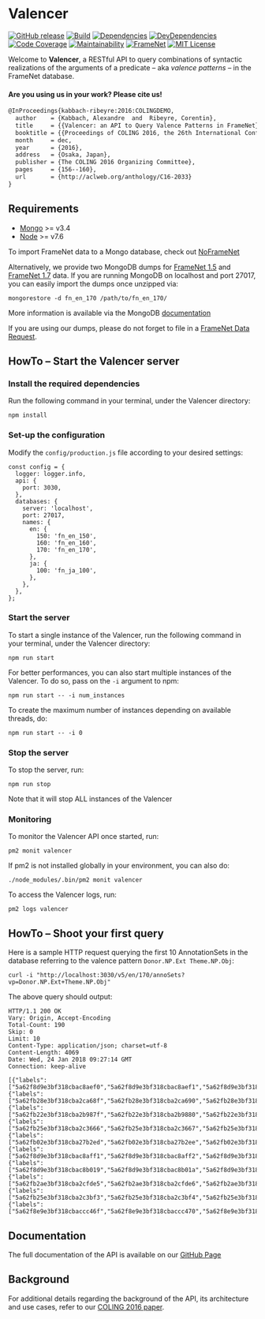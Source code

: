 # Valencer
[![GitHub release][release-image]][release-url]
[![Build][travis-image]][travis-url]
[![Dependencies][david-image]][david-url]
[![DevDependencies][david-dev-dep-image]][david-dev-url]
[![Code Coverage][coverage-image]][coverage-url]
[![Maintainability][quality-image]][quality-url]
[![FrameNet][framenet-image]][framenet-url]
[![MIT License][license-image]][license-url]

Welcome to **Valencer**, a RESTful API to query combinations of syntactic realizations of the arguments of a predicate &ndash; aka *valence patterns* &ndash; in the FrameNet database.

#### Are you using us in your work? Please cite us!
```latex
@InProceedings{kabbach-ribeyre:2016:COLINGDEMO,
  author    = {Kabbach, Alexandre  and  Ribeyre, Corentin},
  title     = {{Valencer: an API to Query Valence Patterns in FrameNet}},
  booktitle = {{Proceedings of COLING 2016, the 26th International Conference on Computational Linguistics: System Demonstrations}},
  month     = dec,
  year      = {2016},
  address   = {Osaka, Japan},
  publisher = {The COLING 2016 Organizing Committee},
  pages     = {156--160},
  url       = {http://aclweb.org/anthology/C16-2033}
}
```

## Requirements
- [Mongo](https://docs.mongodb.com/manual/administration/install-community/) >= v3.4
- [Node](https://nodejs.org/en/download/) >= v7.6

To import FrameNet data to a Mongo database, check out
[NoFrameNet](https://github.com/akb89/noframenet)

Alternatively, we provide two MongoDB dumps for
[FrameNet 1.5](data/fn_en_150.tar.bz2) and
[FrameNet 1.7](data/fn_en_170.tar.bz2) data.
If you are running MongoDB on localhost and port 27017,
you can easily import the dumps once unzipped via:
```
mongorestore -d fn_en_170 /path/to/fn_en_170/
```
More information is available via the MongoDB
[documentation](https://docs.mongodb.com/manual/tutorial/backup-and-restore-tools/)

If you are using our dumps, please do not forget to file in a [FrameNet Data Request](https://framenet.icsi.berkeley.edu/fndrupal/framenet_request_data).


## HowTo &ndash; Start the Valencer server

### Install the required dependencies
Run the following command in your terminal, under the Valencer directory:
```
npm install
```

### Set-up the configuration
Modify the `config/production.js` file according to your desired settings:
```
const config = {
  logger: logger.info,
  api: {
    port: 3030,
  },
  databases: {
    server: 'localhost',
    port: 27017,
    names: {
      en: {
        150: 'fn_en_150',
        160: 'fn_en_160',
        170: 'fn_en_170',
      },
      ja: {
        100: 'fn_ja_100',
      },
    },
  },
};
```

### Start the server
To start a single instance of the Valencer, run the following command in your
terminal, under the Valencer directory:
```
npm run start
```
For better performances, you can also start multiple instances of the Valencer.
To do so, pass on the `-i` argument to npm:
```
npm run start -- -i num_instances
```
To create the maximum number of instances depending on available threads, do:
```
npm run start -- -i 0
```

### Stop the server
To stop the server, run:
```
npm run stop
```
Note that it will stop ALL instances of the Valencer

### Monitoring
To monitor the Valencer API once started, run:
```
pm2 monit valencer
```
If pm2 is not installed globally in your environment, you can also do:
```
./node_modules/.bin/pm2 monit valencer
```

To access the Valencer logs, run:
```
pm2 logs valencer
```

## HowTo &ndash; Shoot your first query
Here is a sample HTTP request querying the first 10 AnnotationSets in the
database referring to the valence pattern `Donor.NP.Ext Theme.NP.Obj`:
```
curl -i "http://localhost:3030/v5/en/170/annoSets?vp=Donor.NP.Ext+Theme.NP.Obj"
```
The above query should output:
```
HTTP/1.1 200 OK
Vary: Origin, Accept-Encoding
Total-Count: 190
Skip: 0
Limit: 10
Content-Type: application/json; charset=utf-8
Content-Length: 4069
Date: Wed, 24 Jan 2018 09:27:14 GMT
Connection: keep-alive

[{"labels":["5a62f8d9e3bf318cbac8aef0","5a62f8d9e3bf318cbac8aef1","5a62f8d9e3bf318cbac8aef2","5a62f8d9e3bf318cbac8aef3","5a62f8d9e3bf318cbac8aef4","5a62f8d9e3bf318cbac8aef5","5a62f8d9e3bf318cbac8aef6","5a62f8d9e3bf318cbac8aef7","5a62f8d9e3bf318cbac8aef8","5a62f8d9e3bf318cbac8aef9","5a62f8d9e3bf318cbac8aefa"],"_id":2614616,"lexUnit":11593,"sentence":1569707,"pattern":"5a62f8d9e3bf318cbac8aefc"},{"labels":["5a62fb28e3bf318cba2ca68f","5a62fb28e3bf318cba2ca690","5a62fb28e3bf318cba2ca691","5a62fb28e3bf318cba2ca692","5a62fb28e3bf318cba2ca693","5a62fb28e3bf318cba2ca694","5a62fb28e3bf318cba2ca695","5a62fb28e3bf318cba2ca696","5a62fb28e3bf318cba2ca697","5a62fb28e3bf318cba2ca698"],"_id":6525725,"lexUnit":11593,"sentence":4096745,"pattern":"5a62f8d9e3bf318cbac8aefc"},{"labels":["5a62fb22e3bf318cba2b987f","5a62fb22e3bf318cba2b9880","5a62fb22e3bf318cba2b9881","5a62fb22e3bf318cba2b9882","5a62fb22e3bf318cba2b9883","5a62fb22e3bf318cba2b9884","5a62fb22e3bf318cba2b9885","5a62fb22e3bf318cba2b9886","5a62fb22e3bf318cba2b9887","5a62fb22e3bf318cba2b9888"],"_id":6527126,"lexUnit":11593,"sentence":4097344,"pattern":"5a62f8d9e3bf318cbac8aefc"},{"labels":["5a62fb25e3bf318cba2c3666","5a62fb25e3bf318cba2c3667","5a62fb25e3bf318cba2c3668","5a62fb25e3bf318cba2c3669","5a62fb25e3bf318cba2c366a","5a62fb25e3bf318cba2c366b","5a62fb25e3bf318cba2c366c","5a62fb25e3bf318cba2c366d","5a62fb25e3bf318cba2c366e","5a62fb25e3bf318cba2c366f"],"_id":6540825,"lexUnit":11593,"sentence":4100815,"pattern":"5a62f8d9e3bf318cbac8aefc"},{"labels":["5a62fb02e3bf318cba27b2ed","5a62fb02e3bf318cba27b2ee","5a62fb02e3bf318cba27b2ef","5a62fb02e3bf318cba27b2f0","5a62fb02e3bf318cba27b2f1","5a62fb02e3bf318cba27b2f2","5a62fb02e3bf318cba27b2f3","5a62fb02e3bf318cba27b2f4","5a62fb02e3bf318cba27b2f5","5a62fb02e3bf318cba27b2f6","5a62fb02e3bf318cba27b2f7"],"_id":6542617,"lexUnit":11593,"sentence":4101222,"pattern":"5a62f8d9e3bf318cbac8aefc"},{"labels":["5a62f8d9e3bf318cbac8aff1","5a62f8d9e3bf318cbac8aff2","5a62f8d9e3bf318cbac8aff3","5a62f8d9e3bf318cbac8aff4","5a62f8d9e3bf318cbac8aff5","5a62f8d9e3bf318cbac8aff6","5a62f8d9e3bf318cbac8aff7","5a62f8d9e3bf318cbac8aff8","5a62f8d9e3bf318cbac8aff9","5a62f8d9e3bf318cbac8affa","5a62f8d9e3bf318cbac8affb","5a62f8d9e3bf318cbac8affc","5a62f8d9e3bf318cbac8affd","5a62f8d9e3bf318cbac8affe"],"_id":2615829,"lexUnit":11593,"sentence":1569663,"pattern":"5a62f8d9e3bf318cbac8b000"},{"labels":["5a62f8d9e3bf318cbac8b019","5a62f8d9e3bf318cbac8b01a","5a62f8d9e3bf318cbac8b01b","5a62f8d9e3bf318cbac8b01c","5a62f8d9e3bf318cbac8b01d","5a62f8d9e3bf318cbac8b01e","5a62f8d9e3bf318cbac8b01f","5a62f8d9e3bf318cbac8b020","5a62f8d9e3bf318cbac8b021"],"_id":2615833,"lexUnit":11593,"sentence":1569671,"pattern":"5a62f8d9e3bf318cbac8b022"},{"labels":["5a62fb2ae3bf318cba2cfde5","5a62fb2ae3bf318cba2cfde6","5a62fb2ae3bf318cba2cfde7","5a62fb2ae3bf318cba2cfde8","5a62fb2ae3bf318cba2cfde9","5a62fb2ae3bf318cba2cfdea","5a62fb2ae3bf318cba2cfdeb","5a62fb2ae3bf318cba2cfdec","5a62fb2ae3bf318cba2cfded","5a62fb2ae3bf318cba2cfdee","5a62fb2ae3bf318cba2cfdef","5a62fb2ae3bf318cba2cfdf0","5a62fb2ae3bf318cba2cfdf1"],"_id":6522246,"lexUnit":11593,"sentence":4096543,"pattern":"5a62f8d9e3bf318cbac8b0ff"},{"labels":["5a62fb25e3bf318cba2c3bf3","5a62fb25e3bf318cba2c3bf4","5a62fb25e3bf318cba2c3bf5","5a62fb25e3bf318cba2c3bf6","5a62fb25e3bf318cba2c3bf7","5a62fb25e3bf318cba2c3bf8","5a62fb25e3bf318cba2c3bf9","5a62fb25e3bf318cba2c3bfa","5a62fb25e3bf318cba2c3bfb","5a62fb25e3bf318cba2c3bfc","5a62fb25e3bf318cba2c3bfd","5a62fb25e3bf318cba2c3bfe","5a62fb25e3bf318cba2c3bff"],"_id":6540732,"lexUnit":11593,"sentence":4100829,"pattern":"5a62f8d9e3bf318cbac8b0ff"},{"labels":["5a62f8e9e3bf318cbaccc46f","5a62f8e9e3bf318cbaccc470","5a62f8e9e3bf318cbaccc471","5a62f8e9e3bf318cbaccc472","5a62f8e9e3bf318cbaccc473","5a62f8e9e3bf318cbaccc474","5a62f8e9e3bf318cbaccc475","5a62f8e9e3bf318cbaccc476","5a62f8e9e3bf318cbaccc477","5a62f8e9e3bf318cbaccc478","5a62f8e9e3bf318cbaccc479","5a62f8e9e3bf318cbaccc47a","5a62f8e9e3bf318cbaccc47b"],"_id":2447117,"lexUnit":12046,"sentence":1500476,"pattern":"5a62f8e9e3bf318cbaccc480"}]
```

## Documentation
The full documentation of the API is available on our [GitHub Page](https://akb89.github.io/valencer/)

## Background
For additional details regarding the background of the API, its architecture and use cases, refer to our [COLING 2016 paper](https://www.aclweb.org/anthology/C/C16/C16-2033.pdf).

[release-image]:https://img.shields.io/github/release/akb89/valencer.svg?style=flat-square
[release-url]:https://github.com/akb89/valencer/releases/latest
[travis-image]:https://img.shields.io/travis/akb89/valencer.svg?style=flat-square
[travis-url]:https://travis-ci.org/akb89/valencer
[coverage-image]:https://img.shields.io/coveralls/akb89/valencer/master.svg?style=flat-square
[coverage-url]:https://coveralls.io/github/akb89/valencer?branch=master
[quality-image]:https://api.codeclimate.com/v1/badges/d905b0ac9fd8bbed39c7/maintainability?style=flat-square
[quality-url]:https://img.shields.io/codeclimate/maintainability/Nickersoft/dql.svg?style=flat-square
[framenet-image]:https://img.shields.io/badge/framenet-1.5%E2%87%A1-blue.svg?style=flat-square
[framenet-url]:https://framenet.icsi.berkeley.edu/fndrupal
[license-image]:http://img.shields.io/badge/license-MIT-000000.svg?style=flat-square
[license-url]:LICENSE.txt
[david-url]: https://david-dm.org/akb89/valencer
[david-image]: https://david-dm.org/akb89/valencer.svg?style=flat-square
[david-dev-dep-image]: https://img.shields.io/david/dev/akb89/valencer.svg?style=flat-square
[david-dev-url]: https://david-dm.org/akb89/valencer?type=dev
